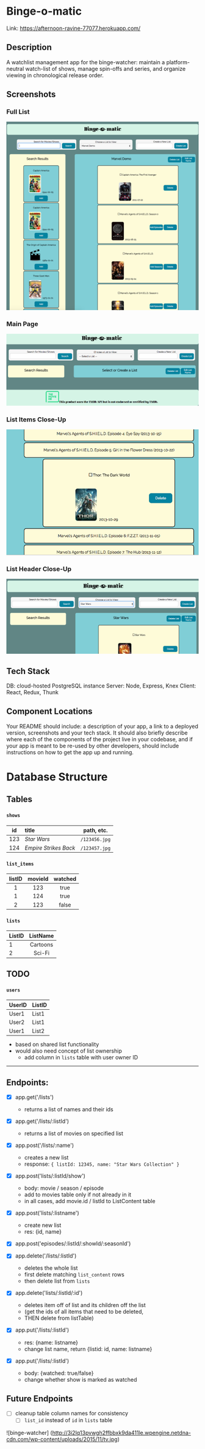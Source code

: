 # Binge-o-matic

Link: https://afternoon-ravine-77077.herokuapp.com/

## Description

A watchlist management app for the binge-watcher: maintain a platform-neutral watch-list of shows, manage spin-offs and series, and organize viewing in chronological release order.

## Screenshots

### Full List

![full page](/client/assets/full-page.png)

### Main Page

![main page](/client/assets/main.png)

### List Items Close-Up

![user list](/client/assets/user-list.png)

### List Header Close-Up

![user list header](/client/assets/user-list-top.png)

## Tech Stack
DB: cloud-hosted PostgreSQL instance
Server: Node, Express, Knex
Client: React, Redux, Thunk

## Component Locations


Your README should include: a description of your app, a link to a deployed version, screenshots and your tech stack. It should also briefly describe where each of the components of the project live in your codebase, and if your app is meant to be re-used by other developers, should include instructions on how to get the app up and running.





# Database Structure

## Tables
#### `shows`
 id  | title | path, etc.
:---:|:------|:----------:
123 | _Star Wars_ | `/123456.jpg`
124 | _Empire Strikes Back_ | `/123457.jpg`

#### `list_items`
listID | movieId | watched
:-----:| :-----: | :---:
1  | 123 | true
1  | 124 | true
2  | 123 | false

#### `lists`
ListID | ListName
-----|:-----:
1 | Cartoons
2 | Sci-Fi

## TODO

#### `users`
UserID | ListID
-----| ------
User1 | List1
User2 | List1
User1 | List2

- based on shared list functionality
- would also need concept of list ownership
  - add column in `lists` table with user owner ID

---

## Endpoints:

- [x] app.get('/lists')
  - returns a list of names and their ids

- [x] app.get('/lists/:listId')
  - returns a list of movies on specified list

- [x] app.post('/lists/:name')
  - creates a new list
  - response: `{ listId: 12345, name: "Star Wars Collection" }`

- [x] app.post('lists/:listId/show')
  - body: movie / season / episode
  - add to movies table only if not already in it
  - in all cases, add movie.id / listId to ListContent table

- [x] app.post('lists/:listname')
  - create new list
  - res: {id, name}

- [x] app.post('episodes/:listId/:showId/:seasonId')

- [x] app.delete('/lists/:listId')
  - deletes the whole list
  - first delete matching `list_content` rows
  - then delete list from `lists`

- [x] app.delete('lists/:listId/:id')
  - deletes item off of list and its children off the list
  - (get the ids of all items that need to be deleted,
  - THEN delete from listTable)

- [x] app.put('/lists/:listId')
  - res: {name: listname}
  - change list name, return {listid: id, name: listname}

- [x] app.put('/lists/:listId')
  - body: {watched: true/false}
  - change whether show is marked as watched

## Future Endpoints
- [ ] cleanup table column names for consistency
  - [ ] `list_id` instead of `id` in `lists` table

![binge-watcher]
(http://3i2lq13pvwgh2ffbbxk9da411le.wpengine.netdna-cdn.com/wp-content/uploads/2015/11/tv.jpg)
